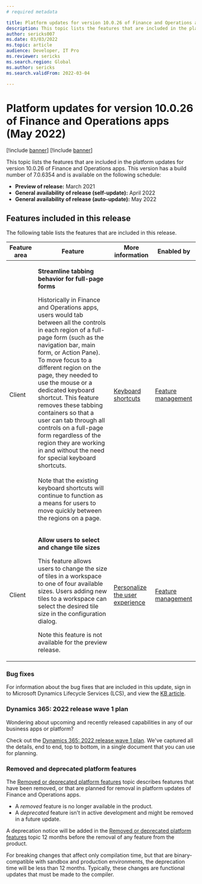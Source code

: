 ```yaml
---
# required metadata

title: Platform updates for version 10.0.26 of Finance and Operations apps (May 2022)
description: This topic lists the features that are included in the platform updates for version 10.0.26 of Finance and Operations apps.
author: sericks007
ms.date: 03/03/2022
ms.topic: article
audience: Developer, IT Pro
ms.reviewer: sericks
ms.search.region: Global
ms.author: sericks
ms.search.validFrom: 2022-03-04

---
```

# Platform updates for version 10.0.26 of Finance and Operations apps (May 2022)

[!include [banner](../includes/banner.md)]
[!include [banner](../includes/preview-banner.md)]

This topic lists the features that are included in the platform updates for version 10.0.26 of Finance and Operations apps. This version has a build number of 7.0.6354 and is available on the following schedule:

- **Preview of release:** March 2021
- **General availability of release (self-update):** April 2022
- **General availability of release (auto-update):** May 2022

## Features included in this release

The following table lists the features that are included in this release.

| Feature area    | Feature | More information | Enabled by |
|-----------------|---------|------------------|---------------------------|
| Client  | <p>**Streamline tabbing behavior for full-page forms**</p><p>Historically in Finance and Operations apps, users would tab between all the controls in each region of a full-page form (such as the navigation bar, main form, or Action Pane). To move focus to a different region on the page, they needed to use the mouse or a dedicated keyboard shortcut. This feature removes these tabbing containers so that a user can tab through all controls on a full-page form regardless of the region they are working in and without the need for special keyboard shortcuts.<br><br>Note that the existing keyboard shortcuts will continue to function as a means for users to move quickly between the regions on a page. | [Keyboard shortcuts](../../fin-ops/get-started/shortcut-keys.md)  | [Feature management](../../fin-ops/get-started/feature-management/feature-management-overview.md)  |
| Client  | <p>**Allow users to select and change tile sizes**</p><p>This feature allows users to change the size of tiles in a workspace to one of four available sizes. Users adding new tiles to a workspace can select the desired tile size in the configuration dialog.</p><p>Note this feature is not available for the preview release.</p> | [Personalize the user experience](../../fin-ops/get-started/personalize-user-experience.md)  | [Feature management](../../fin-ops/get-started/feature-management/feature-management-overview.md)  |  

### Bug fixes

For information about the bug fixes that are included in this update, sign in to Microsoft Dynamics Lifecycle Services (LCS), and view the [KB article](https://lcs.dynamics.com/).

### Dynamics 365: 2022 release wave 1 plan

Wondering about upcoming and recently released capabilities in any of our business apps or platform?

Check out the [Dynamics 365: 2022 release wave 1 plan](/dynamics365-release-plan/2022wave1/). We've captured all the details, end to end, top to bottom, in a single document that you can use for planning.

### Removed and deprecated platform features

The [Removed or deprecated platform features](removed-deprecated-features-platform-updates.md) topic describes features that have been removed, or that are planned for removal in platform updates of Finance and Operations apps.

- A *removed* feature is no longer available in the product.
- A *deprecated* feature isn't in active development and might be removed in a future update.

A deprecation notice will be added in the [Removed or deprecated platform features](removed-deprecated-features-platform-updates.md) topic 12 months before the removal of any feature from the product.

For breaking changes that affect only compilation time, but that are binary-compatible with sandbox and production environments, the deprecation time will be less than 12 months. Typically, these changes are functional updates that must be made to the compiler.
